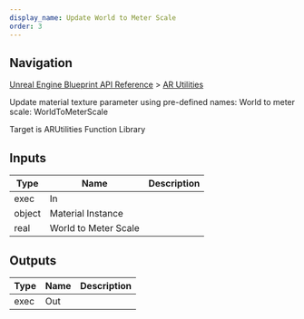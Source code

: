 ```yaml
---
display_name: Update World to Meter Scale
order: 3
---
```

## Navigation

[Unreal Engine Blueprint API Reference](https://dev.epicgames.com/documentation/en-us/unreal-engine/BlueprintAPI) > [AR Utilities](https://dev.epicgames.com/documentation/en-us/unreal-engine/BlueprintAPI/ARUtilities)

Update material texture parameter using pre-defined names:
World to meter scale: WorldToMeterScale

Target is ARUtilities Function Library

## Inputs

| Type | Name | Description |
| --- | --- | --- |
| exec | In |  |
| object | Material Instance |  |
| real | World to Meter Scale |  |

## Outputs

| Type | Name | Description |
| --- | --- | --- |
| exec | Out |  |
